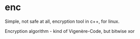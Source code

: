 # enc
Simple, not safe at all, encryption tool in c++, for linux.

Encryption algorithm
	- kind of Vigenère-Code, but bitwise xor
